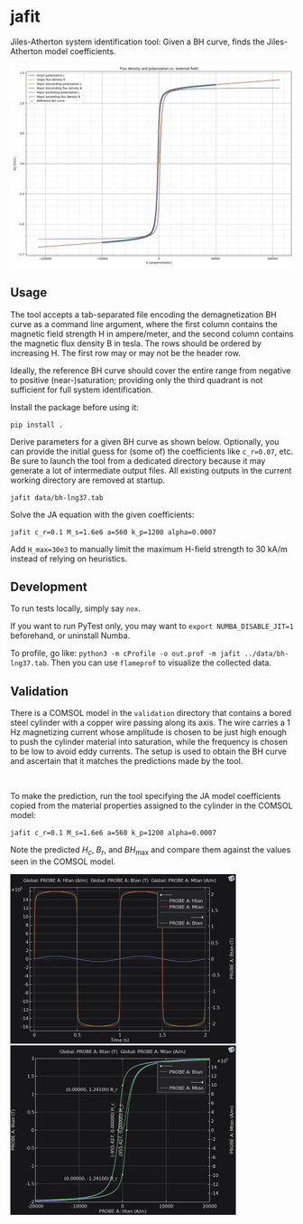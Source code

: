 # jafit

Jiles-Atherton system identification tool: Given a BH curve, finds the Jiles-Atherton model coefficients.

<img src="doc/image.png" width="800" alt="">

## Usage

The tool accepts a tab-separated file encoding the demagnetization BH curve as a command line argument,
where the first column contains the magnetic field strength H in ampere/meter,
and the second column contains the magnetic flux density B in tesla.
The rows should be ordered by increasing H.
The first row may or may not be the header row.

Ideally, the reference BH curve should cover the entire range from negative to positive (near-)saturation;
providing only the third quadrant is not sufficient for full system identification.

Install the package before using it:

```shell
pip install .
```

Derive parameters for a given BH curve as shown below.
Optionally, you can provide the initial guess for (some of) the coefficients like `c_r=0.07`, etc.
Be sure to launch the tool from a dedicated directory because it may generate a lot of intermediate output files.
All existing outputs in the current working directory are removed at startup.

```shell
jafit data/bh-lng37.tab
```

Solve the JA equation with the given coefficients:

```shell
jafit c_r=0.1 M_s=1.6e6 a=560 k_p=1200 alpha=0.0007
```

Add `H_max=30e3` to manually limit the maximum H-field strength to 30 kA/m instead of relying on heuristics.

## Development

To run tests locally, simply say `nox`.

If you want to run PyTest only, you may want to `export NUMBA_DISABLE_JIT=1` beforehand, or uninstall Numba.

To profile, go like: `python3 -m cProfile -o out.prof -m jafit ../data/bh-lng37.tab`.
Then you can use `flameprof` to visualize the collected data.

## Validation

There is a COMSOL model in the `validation` directory that contains a bored steel cylinder with a copper wire passing along its axis. The wire carries a 1 Hz magnetizing current whose amplitude is chosen to be just high enough to push the cylinder material into saturation, while the frequency is chosen to be low to avoid eddy currents. The setup is used to obtain the BH curve and ascertain that it matches the predictions made by the tool.

<img src="validation/B(t).gif" width="600px" alt="">

To make the prediction, run the tool specifying the JA model coefficients copied from the material properties assigned to the cylinder in the COMSOL model:


```shell
jafit c_r=0.1 M_s=1.6e6 a=560 k_p=1200 alpha=0.0007
```

Note the predicted $H_c$, $B_r$, and $BH_\text{max}$ and compare them against the values seen in the COMSOL model.

<img src="validation/H(t),M(t),B(t).png" width="400px" alt=""><img src="validation/hysteresis.png" width="400px" alt="">
